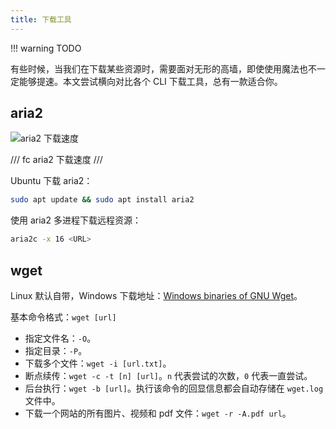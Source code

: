 ```yaml
---
title: 下载工具
---
```


!!! warning
    TODO

有些时候，当我们在下载某些资源时，需要面对无形的高墙，即使使用魔法也不一定能够提速。本文尝试横向对比各个 CLI 下载工具，总有一款适合你。

## aria2

![aria2 下载速度](https://cdn.dwj601.cn/images/20250423164102829.png)

/// fc
aria2 下载速度
///

Ubuntu 下载 aria2：

```bash
sudo apt update && sudo apt install aria2
```

使用 aria2 多进程下载远程资源：

```bash
aria2c -x 16 <URL>
```

## wget

Linux 默认自带，Windows 下载地址：[Windows binaries of GNU Wget](https://eternallybored.org/misc/wget/)。

基本命令格式：`wget [url]`

- 指定文件名：`-O`。
- 指定目录：`-P`。
- 下载多个文件：`wget -i [url.txt]`。
- 断点续传：`wget -c -t [n] [url]`。`n` 代表尝试的次数，`0` 代表一直尝试。
- 后台执行：`wget -b [url]`。执行该命令的回显信息都会自动存储在 `wget.log` 文件中。
- 下载一个网站的所有图片、视频和 pdf 文件：`wget -r -A.pdf url`。
